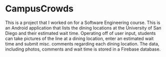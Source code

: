 # CampusCrowds
This is a project that I worked on for a Software Engineering course. This is an Android application that lists the dining locations at the University of San Diego and their estimated wait time. Operating off of user input, students can take pictures of the line at a dining location, enter an estimated wait time and submit misc. comments regarding each dining location. The data, including photos, comments and wait time is stored in a Firebase database.
